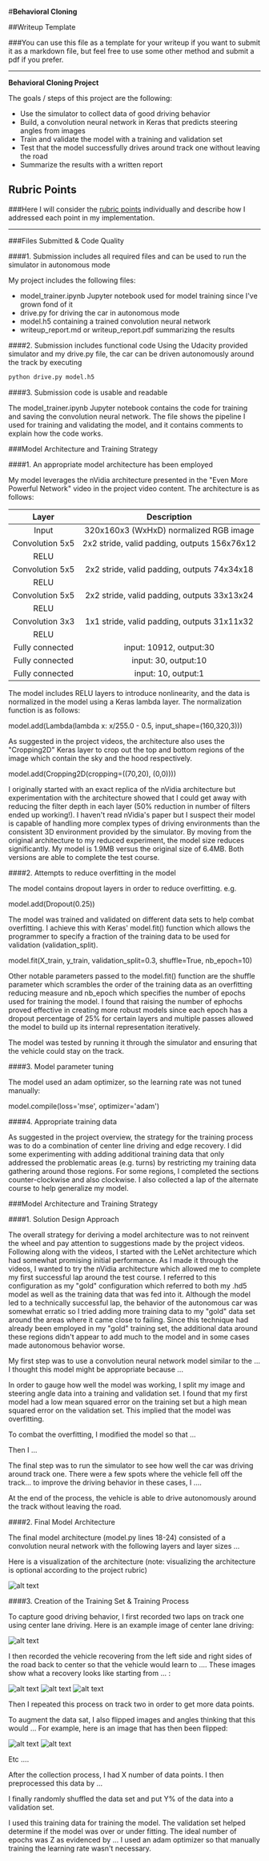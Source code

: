 #**Behavioral Cloning**

##Writeup Template

###You can use this file as a template for your writeup if you want to submit it as a markdown file, but feel free to use some other method and submit a pdf if you prefer.

---

**Behavioral Cloning Project**

The goals / steps of this project are the following:
* Use the simulator to collect data of good driving behavior
* Build, a convolution neural network in Keras that predicts steering angles from images
* Train and validate the model with a training and validation set
* Test that the model successfully drives around track one without leaving the road
* Summarize the results with a written report


[//]: # (Image References)

[image1]: ./examples/placeholder.png "Model Visualization"
[image2]: ./examples/placeholder.png "Grayscaling"
[image3]: ./examples/placeholder_small.png "Recovery Image"
[image4]: ./examples/placeholder_small.png "Recovery Image"
[image5]: ./examples/placeholder_small.png "Recovery Image"
[image6]: ./examples/placeholder_small.png "Normal Image"
[image7]: ./examples/placeholder_small.png "Flipped Image"

## Rubric Points
###Here I will consider the [rubric points](https://review.udacity.com/#!/rubrics/432/view) individually and describe how I addressed each point in my implementation.  

---
###Files Submitted & Code Quality

####1. Submission includes all required files and can be used to run the simulator in autonomous mode

My project includes the following files:
* model_trainer.ipynb Jupyter notebook used for model training since I've grown fond of it
* drive.py for driving the car in autonomous mode
* model.h5 containing a trained convolution neural network
* writeup_report.md or writeup_report.pdf summarizing the results

####2. Submission includes functional code
Using the Udacity provided simulator and my drive.py file, the car can be driven autonomously around the track by executing
```sh
python drive.py model.h5
```

####3. Submission code is usable and readable

The model_trainer.ipynb Jupyter notebook contains the code for training and saving the convolution neural network. The file shows the pipeline I used for training and validating the model, and it contains comments to explain how the code works.

###Model Architecture and Training Strategy

####1. An appropriate model architecture has been employed

My model leverages the nVidia architecture presented in the "Even More Powerful Network" video in the project video content. The architecture is as follows:

| Layer         		|     Description	        					|
|:---------------------:|:---------------------------------------------:|
| Input         		| 320x160x3 (WxHxD) normalized RGB image   							|
| Convolution 5x5     	| 2x2 stride, valid padding, outputs 156x76x12 	|
| RELU					|												|
| Convolution 5x5	    | 2x2 stride, valid padding, outputs 74x34x18     									|
| RELU					|												|
| Convolution 5x5	    | 2x2 stride, valid padding, outputs 33x13x24     									|
| RELU					|												|
| Convolution 3x3	    | 1x1 stride, valid padding, outputs 31x11x32     									|
| RELU					|												|
| Fully connected		| input: 10912, output:30      									|
| Fully connected		| input: 30, output:10      									|
| Fully connected		| input: 10, output:1      									|

The model includes RELU layers to introduce nonlinearity, and the data is normalized in the model using a Keras lambda layer. The normalization function is as follows:

model.add(Lambda(lambda x: x/255.0 - 0.5, input_shape=(160,320,3)))

As suggested in the project videos, the architecture also uses the "Cropping2D" Keras layer to crop out the top and bottom regions of the image which contain the sky and the hood respectively.

model.add(Cropping2D(cropping=((70,20), (0,0))))

I originally started with an exact replica of the nVidia architecture but experimentation with the architecture showed that I could get away with reducing the filter depth in each layer (50% reduction in number of filters ended up working!). I haven't read nVidia's paper but I suspect their model is capable of handling more complex types of driving environments than the consistent 3D environment provided by the simulator. By moving from the original architecture to my reduced experiment, the model size reduces significantly. My model is 1.9MB versus the original size of 6.4MB. Both versions are able to complete the test course.

####2. Attempts to reduce overfitting in the model

The model contains dropout layers in order to reduce overfitting. e.g.

model.add(Dropout(0.25))

The model was trained and validated on different data sets to help combat overfitting. I achieve this with Keras' model.fit() function which allows the programmer to specify a fraction of the training data to be used for validation (validation_split).

model.fit(X_train, y_train, validation_split=0.3, shuffle=True, nb_epoch=10)

Other notable parameters passed to the model.fit() function are the shuffle parameter which scrambles the order of the training data as an overfitting reducing measure and nb_epoch which specifies the number of epochs used for training the model. I found that raising the number of ephochs proved effective in creating more robust models since each epoch has a dropout percentage of 25% for certain layers and multiple passes allowed the model to build up its internal representation iteratively.

The model was tested by running it through the simulator and ensuring that the vehicle could stay on the track.

####3. Model parameter tuning

The model used an adam optimizer, so the learning rate was not tuned manually:

model.compile(loss='mse', optimizer='adam')

####4. Appropriate training data

As suggested in the project overview, the strategy for the training process was to do a combination of center line driving and edge recovery. I did some experimenting with adding additional training data that only addressed the problematic areas (e.g. turns) by restricting my training data gathering around those regions. For some regions, I completed the sections counter-clockwise and also clockwise. I also collected a lap of the alternate course to help generalize my model.

###Model Architecture and Training Strategy

####1. Solution Design Approach

The overall strategy for deriving a model architecture was to not reinvent the wheel and pay attention to suggestions made by the project videos. Following along with the videos, I started with the LeNet architecture which had somewhat promising initial performance. As I made it through the videos, I wanted to try the nVidia architecture which allowed me to complete my first successful lap around the test course. I referred to this configuration as my "gold" configuration which referred to both my .hd5 model as well as the training data that was fed into it. Although the model led to a technically successful lap, the behavior of the autonomous car was somewhat erratic so I tried adding more training data to my "gold" data set around the areas where it came close to failing. Since this technique had already been employed in my "gold" training set, the additional data around these regions didn't appear to add much to the model and in some cases made autonomous behavior worse.

My first step was to use a convolution neural network model similar to the ... I thought this model might be appropriate because ...

In order to gauge how well the model was working, I split my image and steering angle data into a training and validation set. I found that my first model had a low mean squared error on the training set but a high mean squared error on the validation set. This implied that the model was overfitting.

To combat the overfitting, I modified the model so that ...

Then I ...

The final step was to run the simulator to see how well the car was driving around track one. There were a few spots where the vehicle fell off the track... to improve the driving behavior in these cases, I ....

At the end of the process, the vehicle is able to drive autonomously around the track without leaving the road.

####2. Final Model Architecture

The final model architecture (model.py lines 18-24) consisted of a convolution neural network with the following layers and layer sizes ...

Here is a visualization of the architecture (note: visualizing the architecture is optional according to the project rubric)

![alt text][image1]

####3. Creation of the Training Set & Training Process

To capture good driving behavior, I first recorded two laps on track one using center lane driving. Here is an example image of center lane driving:

![alt text][image2]

I then recorded the vehicle recovering from the left side and right sides of the road back to center so that the vehicle would learn to .... These images show what a recovery looks like starting from ... :

![alt text][image3]
![alt text][image4]
![alt text][image5]

Then I repeated this process on track two in order to get more data points.

To augment the data sat, I also flipped images and angles thinking that this would ... For example, here is an image that has then been flipped:

![alt text][image6]
![alt text][image7]

Etc ....

After the collection process, I had X number of data points. I then preprocessed this data by ...


I finally randomly shuffled the data set and put Y% of the data into a validation set.

I used this training data for training the model. The validation set helped determine if the model was over or under fitting. The ideal number of epochs was Z as evidenced by ... I used an adam optimizer so that manually training the learning rate wasn't necessary.
